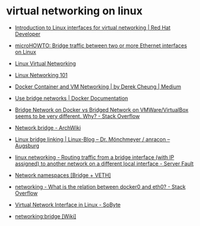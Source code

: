 # virtual networking on linux

* [Introduction to Linux interfaces for virtual networking | Red Hat Developer](https://developers.redhat.com/blog/2018/10/22/introduction-to-linux-interfaces-for-virtual-networking#bridge)

* [microHOWTO: Bridge traffic between two or more Ethernet interfaces on Linux](http://www.microhowto.info/howto/bridge_traffic_between_two_or_more_ethernet_interfaces_on_linux.html)

* [Linux Virtual Networking](https://gist.github.com/mtds/4c4925c2aa022130e4b7c538fdd5a89f)

* [Linux Networking 101](https://www.actualtechmedia.com/wp-content/uploads/2017/12/CUMULUS-NETWORKS-Linux101.pdf)

* [Docker Container and VM Networking | by Derek Cheung | Medium](https://derekcheung.medium.com/docker-container-and-vm-networking-daadede22568)

* [Use bridge networks | Docker Documentation](https://docs.docker.com/network/bridge/)

* [Bridge Network on Docker vs Bridged Network on VMWare/VirtualBox seems to be very different. Why? - Stack Overflow](https://stackoverflow.com/questions/56994436/bridge-network-on-docker-vs-bridged-network-on-vmware-virtualbox-seems-to-be-ver)

* [Network bridge - ArchWiki](https://wiki.archlinux.org/title/network_bridge)
* [Linux bridge linking | Linux-Blog – Dr. Mönchmeyer / anracon – Augsburg](https://linux-blog.anracom.com/tag/linux-bridge-linking/)
* [linux networking - Routing traffic from a bridge interface (with IP assigned) to another network on a different local interface - Server Fault](https://serverfault.com/questions/1054996/routing-traffic-from-a-bridge-interface-with-ip-assigned-to-another-network-on)
* [Network namespaces [Bridge + VETH]](https://gist.github.com/arriqaaq/16706a428711412f9c7ed4e163ea7534)
* [networking - What is the relation between docker0 and eth0? - Stack Overflow](https://stackoverflow.com/questions/37536687/what-is-the-relation-between-docker0-and-eth0)
* [Virtual Network Interface in Linux - SoByte](https://www.sobyte.net/post/2022-01/linux-virtual-network-interfaces/)
* [networking:bridge [Wiki]](https://wiki.linuxfoundation.org/networking/bridge)
